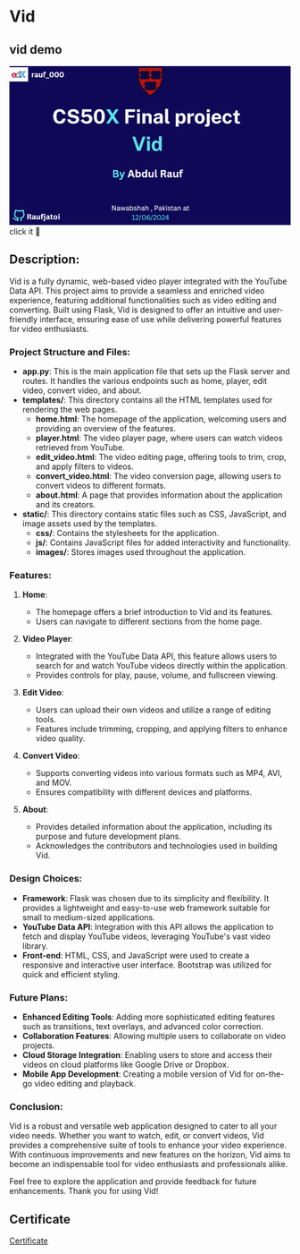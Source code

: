# Vid
  ## vid demo  
[![Watch the video](https://github.com/Raufjatoi/vid-2.0/blob/main/Screenshot%202024-06-11%20201029.png)](https://youtu.be/Wq98gTESwzk?si=lDx9QYEemSTUglmL)  click it 🙂          

## Description:
Vid is a fully dynamic, web-based video player integrated with the YouTube Data API. This project aims to provide a seamless and enriched video experience, featuring additional functionalities such as video editing and converting. Built using Flask, Vid is designed to offer an intuitive and user-friendly interface, ensuring ease of use while delivering powerful features for video enthusiasts.

### Project Structure and Files:
- **app.py**: This is the main application file that sets up the Flask server and routes. It handles the various endpoints such as home, player, edit video, convert video, and about.
- **templates/**: This directory contains all the HTML templates used for rendering the web pages.
  - **home.html**: The homepage of the application, welcoming users and providing an overview of the features.
  - **player.html**: The video player page, where users can watch videos retrieved from YouTube.
  - **edit_video.html**: The video editing page, offering tools to trim, crop, and apply filters to videos.
  - **convert_video.html**: The video conversion page, allowing users to convert videos to different formats.
  - **about.html**: A page that provides information about the application and its creators.
- **static/**: This directory contains static files such as CSS, JavaScript, and image assets used by the templates.
  - **css/**: Contains the stylesheets for the application.
  - **js/**: Contains JavaScript files for added interactivity and functionality.
  - **images/**: Stores images used throughout the application.

### Features:
1. **Home**:
   - The homepage offers a brief introduction to Vid and its features.
   - Users can navigate to different sections from the home page.

2. **Video Player**:
   - Integrated with the YouTube Data API, this feature allows users to search for and watch YouTube videos directly within the application.
   - Provides controls for play, pause, volume, and fullscreen viewing.

3. **Edit Video**:
   - Users can upload their own videos and utilize a range of editing tools.
   - Features include trimming, cropping, and applying filters to enhance video quality.

4. **Convert Video**:
   - Supports converting videos into various formats such as MP4, AVI, and MOV.
   - Ensures compatibility with different devices and platforms.

5. **About**:
   - Provides detailed information about the application, including its purpose and future development plans.
   - Acknowledges the contributors and technologies used in building Vid.

### Design Choices:
- **Framework**: Flask was chosen due to its simplicity and flexibility. It provides a lightweight and easy-to-use web framework suitable for small to medium-sized applications.
- **YouTube Data API**: Integration with this API allows the application to fetch and display YouTube videos, leveraging YouTube's vast video library.
- **Front-end**: HTML, CSS, and JavaScript were used to create a responsive and interactive user interface. Bootstrap was utilized for quick and efficient styling.

### Future Plans:
- **Enhanced Editing Tools**: Adding more sophisticated editing features such as transitions, text overlays, and advanced color correction.
- **Collaboration Features**: Allowing multiple users to collaborate on video projects.
- **Cloud Storage Integration**: Enabling users to store and access their videos on cloud platforms like Google Drive or Dropbox.
- **Mobile App Development**: Creating a mobile version of Vid for on-the-go video editing and playback.

### Conclusion:
Vid is a robust and versatile web application designed to cater to all your video needs. Whether you want to watch, edit, or convert videos, Vid provides a comprehensive suite of tools to enhance your video experience. With continuous improvements and new features on the horizon, Vid aims to become an indispensable tool for video enthusiasts and professionals alike.

Feel free to explore the application and provide feedback for future enhancements. Thank you for using Vid!

  ## Certificate
[Certificate ](https://github.com/Raufjatoi/vid-2.0/blob/main/CS50x.png) 


